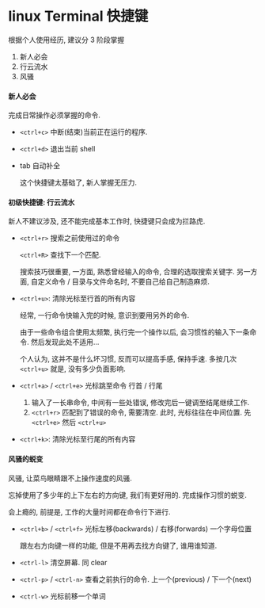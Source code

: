 linux Terminal 快捷键
=====================

根据个人使用经历, 建议分 3 阶段掌握

1. 新人必会
2. 行云流水
3. 风骚

#### 新人必会


完成日常操作必须掌握的命令.

- `<ctrl+c>` 中断(结束)当前正在运行的程序.

- `<ctrl+d>` 退出当前 shell

- tab 自动补全

    这个快捷键太基础了, 新人掌握无压力.


#### 初级快捷键: 行云流水


新人不建议涉及, 还不能完成基本工作时, 快捷键只会成为拦路虎.


- `<ctrl+r>` 搜索之前使用过的命令

    `<ctrl+R>` 查找下一个匹配.

    搜索技巧很重要, 一方面, 熟悉曾经输入的命令, 合理的选取搜索关键字. 另一方面, 自定义命令 / 目录与文件命名时, 不要自己给自己制造麻烦.

- `<ctrl+u>`: 清除光标至行首的所有内容

    经常, 一行命令快输入完的时候, 意识到要用另外的命令.

    由于一些命令组合使用太频繁, 执行完一个操作以后, 会习惯性的输入下一条命令. 然后发现此处不适用...

    个人认为, 这并不是什么坏习惯, 反而可以提高手感, 保持手速. 多按几次 `<ctrl+u>` 就是, 没有多少负面影响.

- `<ctrl+a>` / `<ctrl+e>` 光标跳至命令 行首 / 行尾

    1. 输入了一长串命令, 中间有一些处错误, 修改完后一键调至结尾继续工作.
    2. `<ctrl+r>` 匹配到了错误的命令, 需要清空. 此时, 光标往往在中间位置. 先 `<ctrl+e>` 然后 `<ctrl+u>`

- `<ctrl+k>`: 清除光标至行尾的所有内容


#### 风骚的蜕变


风骚, 让菜鸟眼睛跟不上操作速度的风骚.

忘掉使用了多少年的上下左右的方向键, 我们有更好用的. 完成操作习惯的蜕变.

会上瘾的, 前提是, 工作的大量时间都在命令行下进行.


- `<ctrl+b>` / `<ctrl+f>` 光标左移(backwards) / 右移(forwards) 一个字母位置

    跟左右方向键一样的功能, 但是不用再去找方向键了, 谁用谁知道.

- `<ctrl-l>` 清空屏幕. 同 clear

- `<ctrl-p>` / `<ctrl-n>` 查看之前执行的命令. 上一个(previous) / 下一个(next)

- `<ctrl-w>` 光标前移一个单词
